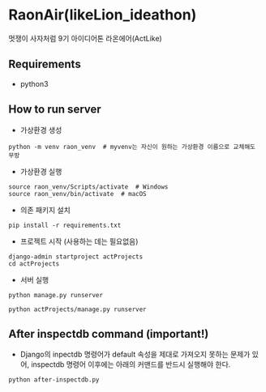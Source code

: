 # RaonAir(likeLion_ideathon)

멋쟁이 사자처럼 9기 아이디어톤 라온에어(ActLike)

## Requirements

- python3

## How to run server

- 가상환경 생성

```shell
python -m venv raon_venv  # myvenv는 자신이 원하는 가상환경 이름으로 교체해도 무방
```

- 가상환경 실행

```shell
source raon_venv/Scripts/activate  # Windows
source raon_venv/bin/activate  # macOS
```

- 의존 패키지 설치

```shell
pip install -r requirements.txt
```

- 프로젝트 시작 (사용하는 데는 필요없음)

```shell
django-admin startproject actProjects
cd actProjects
```

- 서버 실행

```shell
python manage.py runserver

python actProjects/manage.py runserver
```

## After inspectdb command (important!)

- Django의 inpectdb 명령어가 default 속성을 제대로 가져오지 못하는 문제가 있어, inspectdb 명령어 이후에는 아래의 커맨드를 반드시 실행해야 한다.

```shell
python after-inspectdb.py
```

